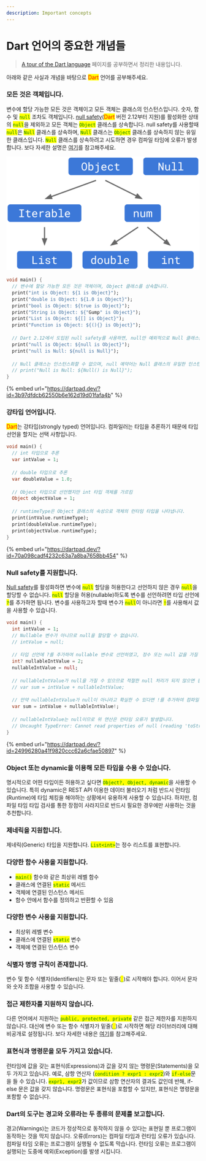 ```yaml
---
description: Important concepts
---
```


# Dart 언어의 중요한 개념들

> [A tour of the Dart language](https://dart.dev/guides/language/language-tour) 페이지를 공부하면서 정리한 내용입니다.

아래와 같은 사실과 개념을 바탕으로 <mark style="color:red;">Dart</mark> 언어를 공부해주세요.



### 모든 것은 객체입니다.

변수에 할당 가능한 모든 것은 객체이고 모든 객체는 클래스의 인스턴스입니다. 숫자, 함수 및 <mark style="color:green;">`null`</mark> 조차도 객체입니다. [null safety](https://dart.dev/null-safety)(<mark style="color:red;">Dart</mark> 버전 2.12부터 지원)를 활성화한 상태의 <mark style="color:green;">`null`</mark>을 제외하고 모든 객체는 <mark style="color:green;">`Object`</mark> 클래스를 상속합니다. null safety를 사용할때 <mark style="color:green;">`null`</mark>은 <mark style="color:green;">`Null`</mark> 클래스를 상속하며, <mark style="color:green;">`Null`</mark> 클래스는 <mark style="color:green;">`Object`</mark> 클래스를 상속하지 않는 유일한 클래스입니다. <mark style="color:green;">`Null`</mark> 클래스를 상속하려고 시도하면 경우 컴파일 타임에 오류가 발생합니다. 보다 자세한 설명은 [여기](https://api.dart.dev/stable/2.16.0/dart-core/Null-class.html)를 참고해주세요.

![](.gitbook/assets/hierarchy-after.png)

```dart
void main() {
  // 변수에 할당 가능한 모든 것은 객체이며, Object 클래스를 상속합니다.
  print("int is Object: ${1 is Object}");
  print("double is Object: ${1.0 is Object}");
  print("bool is Object: ${true is Object}");
  print("String is Object: ${"Gump" is Object}");
  print("List is Object: ${[] is Object}");
  print("Function is Object: ${(){} is Object}");

  // Dart 2.12에서 도입된 null safety를 사용하면, null만 예외적으로 Null 클래스를 상속합니다.
  print("null is Object: ${null is Object}");
  print("null is Null: ${null is Null}");

  // Null 클래스는 인스턴스화할 수 없으며, null 예약어는 Null 클래스의 유일한 인스턴스입니다.
  // print("Null is Null: ${Null() is Null}");
}
```

{% embed url="https://dartpad.dev/?id=3b97dfdcb62550b6e162d19d01fafa4b" %}

### 강타입 언어입니다.

<mark style="color:red;">Dart</mark>는 강타입(strongly typed) 언어입니다. 컴파일러는 타입을 추론하기 때문에 타입 선언을 할지는 선택 사항입니다.

```dart
void main() {
  // int 타입으로 추론
  var intValue = 1;

  // double 타입으로 추론
  var doubleValue = 1.0;

  // Object 타입으로 선언했지만 int 타입 객체를 가르킴
  Object objectValue = 1;

  // runtimeType은 Object 클래스의 속성으로 객체의 런타임 타입을 나타냅니다.
  print(intValue.runtimeType);
  print(doubleValue.runtimeType);
  print(objectValue.runtimeType);
}
```

{% embed url="https://dartpad.dev/?id=70a098cadf4232c63a7a8ba7658bb454" %}

### Null safety를 지원합니다.

[Null safety](https://dart.dev/null-safety)를 활성화하면 변수에 <mark style="color:green;">`null`</mark> 할당을 허용한다고 선언하지 않은 경우 <mark style="color:green;">`null`</mark>을 할당할 수 없습니다. <mark style="color:green;">`null`</mark> 할당을 허용(nullable)하도록 변수를 선언하려면 타입 선언에 <mark style="color:green;">`?`</mark>를 추가하면 됩니다. 변수를 사용하고자 할때 변수가 <mark style="color:green;">`null`</mark>이 아니라면 <mark style="color:green;">`!`</mark>를 사용해서 값을 사용할 수 있습니다.

```dart
void main() {
  int intValue = 1;
  // Nullable 변수가 아니므로 null을 할당할 수 없습니다.
  // intValue = null;
  
  // 타입 선언에 ?를 추가하여 nullable 변수로 선언하였고, 정수 또는 null 값을 가질 수 있습니다.
  int? nullableIntValue = 2;
  nullableIntValue = null;
  
  // nullableIntValue가 null을 가질 수 있으므로 적절한 null 처리가 되지 않으면 컴파일 오류가 발생합니다.
  // var sum = intValue + nullableIntValue;
  
  // 만약 nullableIntValue가 null이 아니라고 확실한 수 있다면 !를 추가하여 컴파일러에게 null이 아님을 알려줍니다.
  var sum = intValue + nullableIntValue!;
  
  // nullableIntValue는 null이므로 위 연산은 런타임 오류가 발생합니다.
  // Uncaught TypeError: Cannot read properties of null (reading 'toString')Error: TypeError: Cannot read properties of null (reading 'toString')
}
```

{% embed url="https://dartpad.dev/?id=24996280a41f9820ccc62a6cfae50897" %}

### Object 또는 dynamic을 이용해 모든 타입을 수용 수 있습니다.

명시적으로 어떤 타입이든 허용하고 싶다면 <mark style="color:green;">`Object?, Object, dynamic`</mark>을 사용할 수 있습니다. 특히 dynamic은 REST API 이용한 데이터 불러오기 처럼 반드시 런타임(Runtime)에 타입 체킹을 해야하는 상황에서 유용하게 사용할 수 있습니다. 하지만, 컴파일 타임 타입 검사를 통한 장점이 사라지므로 반드시 필요한 경우에만 사용하는 것을 추천합니다.

### 제네릭을 지원합니다.

제네릭(Generic) 타입을 지원합니다. <mark style="color:green;">`List<int>`</mark>는 정수 리스트를 표현합니다.

### 다양한 함수 사용을 지원합니다.

* <mark style="color:green;">`main()`</mark> 함수와 같은 최상위 레벨 함수
* 클래스에 연결된 <mark style="color:green;">`static`</mark> 메서드
* 객체에 연결된 인스턴스 메서드
* 함수 안에서 함수를 정의하고 반환할 수 있음

### 다양한 변수 사용을 지원합니다.

* 최상위 레벨 변수
* 클래스에 연결된 <mark style="color:green;">`static`</mark> 변수
* 객체에 연결된 인스턴스 변수

### 식별자 명명 규칙이 존재합니다.

변수 및 함수 식별자(Identifiers)는 문자 또는 밑줄(<mark style="color:green;">`_`</mark>)로 시작해야 합니다. 이어서 문자와 숫자 조합을 사용할 수 있습니다.

### 접근 제한자를 지원하지 않습니다.

다른 언어에서 지원하는 <mark style="color:green;">`public, protected, private`</mark> 같은 접근 제한자를 지원하지 않습니다. 대신에 변수 또는 함수 식별자가 밑줄(<mark style="color:green;">`_`</mark>)로 시작하면 해당 라이브러리에 대해 비공개로 설정됩니다. 보다 자세한 내용은 [여기](https://dart.dev/guides/language/language-tour#libraries-and-visibility)를 참고해주세요.

### 표현식과 명령문을 모두 가지고 있습니다.

런타임에 값을 갖는 표현식(Expressions)과 값을 갖지 않는 명령문(Statements)을 모두 가지고 있습니다. 예로, 삼항 연산자 (<mark style="color:green;">`condition ? expr1 : expr2`</mark>)와 <mark style="color:green;">`if-else`</mark>문을 들 수 있습니다. <mark style="color:green;">`expr1, expr2`</mark>가 값이므로 삼항 연산자의 결과도 값인데 반해, if-else 문은 값을 갖지 않습니다. 명령문은 표현식을 포함할 수 있지만, 표현식은 명령문을 포함할 수 없습니다.

### Dart의 도구는 경고와 오류라는 두 종류의 문제를 보고합니다.

경고(Warnings)는 코드가 정상적으로 동작하지 않을 수 있다는 표현일 뿐 프로그램이 동작하는 것을 막지 않습니다. 오류(Errors)는 컴파일 타임과 런타임 오류가 있습니다. 컴파일 타임 오류는 프로그램이 실행될 수 없도록 막습니다. 런타임 오류는 프로그램이 실행되는 도중에 예외(Exception)를 발생 시킵니다.
